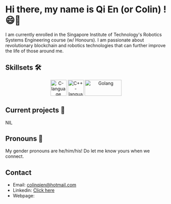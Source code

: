 # Hi there, my name is Qi En (or Colin) ! 😄🌠
I am currently enrolled in the Singapore Institute of Technology's Robotics Systems Engineering course (w/ Honours). I am passionate about revolutionary blockchain and robotics  technologies that can further improve the life of those around me.

## Skillsets 🛠️
<p align=center>
<img src="https://upload.wikimedia.org/wikipedia/commons/thumb/1/18/C_Programming_Language.svg/1200px-C_Programming_Language.svg.png" width=50 height=50 alt="C-language">
<img src="https://upload.wikimedia.org/wikipedia/commons/thumb/1/18/ISO_C%2B%2B_Logo.svg/1200px-ISO_C%2B%2B_Logo.svg.png" width=50 height=50 alt="C++-language">  
<img src="https://upload.wikimedia.org/wikipedia/commons/thumb/0/05/Go_Logo_Blue.svg/1200px-Go_Logo_Blue.svg.png" width=115 height=50 alt="Golang">  
</p>

## Current projects 🚧
NIL

## Pronouns 🌈
My gender pronouns are he/him/his! Do let me know yours when we connect. 


## Contact
- Email: colinqien@hotmail.com
- Linkedin: [Click here](www.linkedin.com/in/colinwqe)
- Webpage:  

